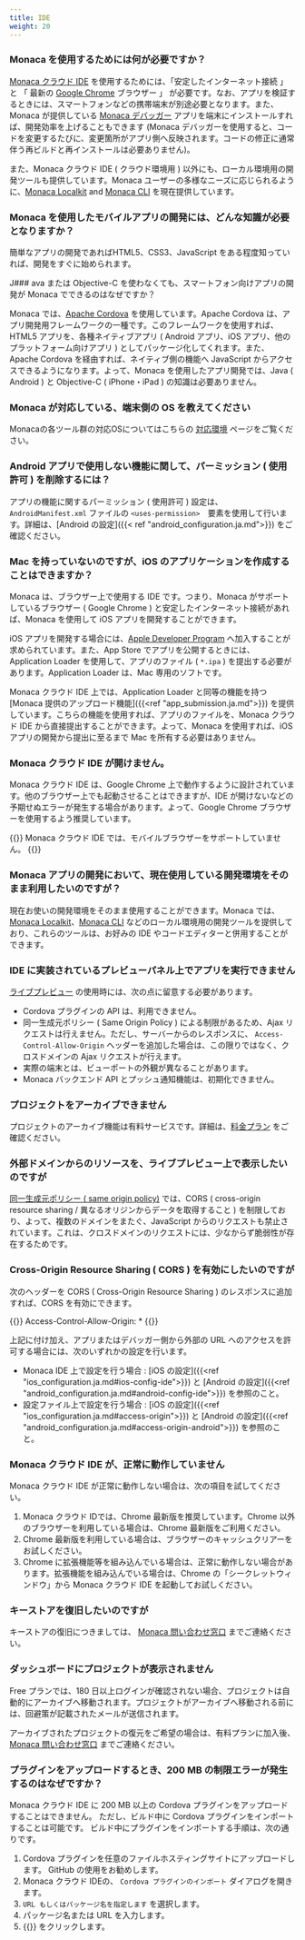 ```yaml
---
title: IDE
weight: 20
---
```


### Monaca を使用するためには何が必要ですか？

[Monaca クラウド IDE](/ja/products_guide/monaca_ide) を使用するためには、「安定したインターネット接続 」 と 「 最新の [Google Chrome](https://www.google.com/chrome/) ブラウザー 」
が必要です。なお、アプリを検証するときには、スマートフォンなどの携帯端末が別途必要となります。また、Monaca
が提供している [Monaca デバッガー](/ja/products_guide/debugger)
アプリを端末にインストールすれば、開発効率を上げることもできます (Monaca デバッガーを使用すると、コードを変更するたびに、変更箇所がアプリ側へ反映されます。コードの修正に通常伴う再ビルドと再インストールは必要ありません)。

また、Monaca クラウド IDE ( クラウド環境用 )
以外にも、ローカル環境用の開発ツールも提供しています。Monaca
ユーザーの多様なニーズに応じられるように、[Monaca Localkit](/ja/products_guide/monaca_localkit) and [Monaca CLI](/ja/products_guide/monaca_cli) を現在提供しています。

### Monaca を使用したモバイルアプリの開発には、どんな知識が必要となりますか？

簡単なアプリの開発であればHTML5、CSS3、JavaScript をある程度知っていれば、開発をすぐに始められます。

J### ava または Objective-C を使わなくても、スマートフォン向けアプリの開発が Monaca でできるのはなぜですか？

Monaca では、[Apache Cordova](http://cordova.apache.org//)
を使用しています。Apache Cordova
は、アプリ開発用フレームワークの一種です。このフレームワークを使用すれば、HTML5
アプリを、各種ネイティブアプリ ( Android アプリ、iOS
アプリ、他のプラットフォーム向けアプリ )
としてパッケージ化してくれます。また、Apache Cordova
を経由すれば、ネイティブ側の機能へ JavaScript
からアクセスできるようになります。よって、Monaca
を使用したアプリ開発では、Java ( Android ) と Objective-C ( iPhone・iPad
) の知識は必要ありません。

### Monaca が対応している、端末側の OS を教えてください

Monacaの各ツール群の対応OSについてはこちらの [対応環境](https://docs.monaca.io/ja/environment/) ページをご覧ください。

### Android アプリで使用しない機能に関して、パーミッション ( 使用許可 ) を削除するには？

アプリの機能に関するパーミッション ( 使用許可 )
設定は、`AndroidManifest.xml` ファイルの
`<uses-permission>`　要素を使用して行います。詳細は、[Android の設定]({{< ref "android_configuration.ja.md">}}) をご確認ください。

### Mac を持っていないのですが、iOS のアプリケーションを作成することはできますか？

Monaca は、ブラウザー上で使用する IDE です。つまり、Monaca
がサポートしているブラウザー ( Google Chrome )
と安定したインターネット接続があれば、Monaca を使用して iOS
アプリを開発することができます。

iOS アプリを開発する場合には、[Apple Developer Program](https://developer.apple.com/programs/ios/)
へ加入することが求められています。また、App Store
でアプリを公開するときには、Application Loader
を使用して、アプリのファイル ( `*.ipa` )
を提出する必要があります。Application Loader は、Mac 専用のソフトです。

Monaca クラウド IDE 上では、Application Loader と同等の機能を持つ [Monaca 提供のアップロード機能]({{<ref "app_submission.ja.md">}})
を提供しています。こちらの機能を使用すれば、アプリのファイルを、Monaca
クラウド IDE から直接提出することができます。よって、Monaca
を使用すれば、iOS アプリの開発から提出に至るまで Mac
を所有する必要はありません。

### Monaca クラウド IDE が開けません。

Monaca クラウド IDE は、Google Chrome 上で動作するように設計されています。他のブラウザー上でも起動させることはできますが、IDE
が開けないなどの予期せぬエラーが発生する場合があります。よって、Google
Chrome ブラウザーを使用するよう推奨しています。

{{<note>}}
    Monaca クラウド IDE では、モバイルブラウザーをサポートしていません。
{{</note>}}

### Monaca アプリの開発において、現在使用している開発環境をそのまま利用したいのですが？

現在お使いの開発環境をそのまま使用することができます。Monaca
では、[Monaca Localkit](/ja/products_guide/monaca_localkit)、[Monaca CLI](/ja/products_guide/monaca_cli)
などのローカル環境用の開発ツールを提供しており、これらのツールは、お好みの
IDE やコードエディターと併用することができます。

### IDE に実装されているプレビューパネル上でアプリを実行できません

[ライブプレビュー](/ja/products_guide/monaca_ide/overview/#preview_team_panel) の使用時には、次の点に留意する必要があります。

-   Cordova プラグインの API は、利用できません。
-   同一生成元ポリシー ( Same Origin Policy ) による制限があるため、Ajax
    リクエストは行えません。ただし、サーバーからのレスポンスに、
    `Access-Control-Allow-Origin`
    ヘッダーを追加した場合は、この限りではなく、クロスドメインの Ajax
    リクエストが行えます。
-   実際の端末とは、ビューポートの外観が異なることがあります。
-   Monaca バックエンド API とプッシュ通知機能は、初期化できません。

### プロジェクトをアーカイブできません

プロジェクトのアーカイブ機能は有料サービスです。詳細は、[料金プラン](https://monaca.io/pricing.html)
をご確認ください。

### 外部ドメインからのリソースを、ライブプレビュー上で表示したいのですが

[同一生成元ポリシー ( same origin policy)](http://en.wikipedia.org/wiki/Same-origin_policy) では、CORS (
cross-origin resource sharing / 異なるオリジンからデータを取得すること )
を制限しており、よって、複数のドメインをまたぐ、JavaScript
からのリクエストも禁止されています。これは、クロスドメインのリクエストには、少なからず脆弱性が存在するためです。

### Cross-Origin Resource Sharing ( CORS ) を有効にしたいのですが

次のヘッダーを CORS ( Cross-Origin Resource Sharing )
のレスポンスに追加すれば、CORS を有効にできます。

{{<highlight javascript>}}
Access-Control-Allow-Origin: *
{{</highlight>}}

上記に付け加え、アプリまたはデバッガー側から外部の URL
へのアクセスを許可する場合には、次のいずれかの設定を行います。

-   Monaca IDE 上で設定を行う場合 : [iOS の設定]({{<ref "ios_configuration.ja.md#ios-config-ide">}}) と [Android の設定]({{<ref "android_configuration.ja.md#android-config-ide">}}) を参照のこと。
-   設定ファイル上で設定を行う場合 : [iOS の設定]({{<ref "ios_configuration.ja.md#access-origin">}}) と [Android の設定]({{<ref "android_configuration.ja.md#access-origin-android">}}) を参照のこと。

### Monaca クラウド IDE が、正常に動作していません

Monaca クラウド IDE が正常に動作しない場合は、次の項目を試してください。

1.  Monaca クラウド IDでは、Chrome 最新版を推奨しています。Chrome
    以外のブラウザーを利用している場合は、Chrome
    最新版をご利用ください。
2.  Chrome
    最新版を利用している場合は、ブラウザーのキャッシュクリアーをお試しください。
3.  Chrome
    に拡張機能等を組み込んでいる場合は、正常に動作しない場合があります。拡張機能を組み込んでいる場合は、Chrome
    の「シークレットウィンドウ」から Monaca クラウド IDE
    を起動してお試しください。

### キーストアを復旧したいのですが

キーストアの復旧につきましては、 [Monaca
問い合わせ窓口](https://ja.monaca.io/support/technical/)
までご連絡ください。

### ダッシュボードにプロジェクトが表示されません

Free プランでは、180 日以上ログインが確認されない場合、プロジェクトは自動的にアーカイブへ移動されます。プロジェクトがアーカイブへ移動される前には、回避策が記載されたメールが送信されます。

アーカイブされたプロジェクトの復元をご希望の場合は、有料プランに加入後、
[Monaca 問い合わせ窓口](https://ja.monaca.io/support/technical/)
までご連絡ください。

### プラグインをアップロードするとき、200 MB の制限エラーが発生するのはなぜですか？

Monaca クラウド IDE に 200 MB 以上の Cordova
プラグインをアップロードすることはできません。 ただし、ビルド中に
Cordova プラグインをインポートすることは可能です。
ビルド中にプラグインをインポートする手順は、次の通りです。

1.  Cordova
    プラグインを任意のファイルホスティングサイトにアップロードします。
    GitHub の使用をお勧めします。
2.  Monaca クラウド IDEの、 `Cordova プラグインのインポート`
    ダイアログを開きます。
3.  `URL もしくはパッケージ名を指定します` を選択します。
4.  パッケージ名または URL を入力します。
5.  {{<guilabel name="OK">}} をクリックします。

